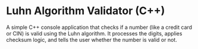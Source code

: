 # Luhn Algorithm Validator (C++)

A simple C++ console application that checks if a number (like a credit card or CIN) is valid using the Luhn algorithm.
It processes the digits, applies checksum logic, and tells the user whether the number is valid or not.


